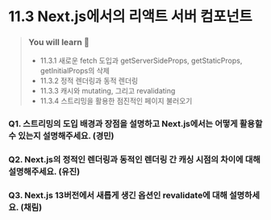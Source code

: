 # 11.3 Next.js에서의 리액트 서버 컴포넌트

> ### You will learn 📝
>
>- 11.3.1 새로운 fetch 도입과 getServerSideProps, getStaticProps, getInitialProps의 삭제
>- 11.3.2 정적 렌더링과 동적 렌더링
>- 11.3.3 캐시와 mutating, 그리고 revalidating
>- 11.3.4 스트리밍을 활용한 점진적인 페이지 불러오기

### Q1. 스트리밍의 도입 배경과 장점을 설명하고 Next.js에서는 어떻게 활용할 수 있는지 설명해주세요. (경민)

### Q2. Next.js의 정적인 렌더링과 동적인 렌더링 간 캐싱 시점의 차이에 대해 설명해주세요. (유진)

### Q3. Next.js 13버전에서 새롭게 생긴 옵션인 revalidate에 대해 설명하세요. (채림)
